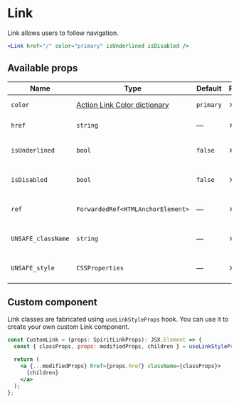 # Link

Link allows users to follow navigation.

```jsx
<Link href="/" color="primary" isUnderlined isDisabled />
```

## Available props

| Name               | Type                                             | Default   | Required | Description                    |
| ------------------ | ------------------------------------------------ | --------- | -------- | ------------------------------ |
| `color`            | [Action Link Color dictionary][dictionary-color] | `primary` | ✕        | Color of the link              |
| `href`             | `string`                                         | —         | ✕        | Link's href attribute          |
| `isUnderlined`     | `bool`                                           | `false`   | ✕        | Whether is the link underlined |
| `isDisabled`       | `bool`                                           | `false`   | ✕        | Whether is the link disabled   |
| `ref`              | `ForwardedRef<HTMLAnchorElement>`                | —         | ✕        | Link element reference         |
| `UNSAFE_className` | `string`                                         | —         | ✕        | Wrapper custom class name      |
| `UNSAFE_style`     | `CSSProperties`                                  | —         | ✕        | Wrapper custom style           |

## Custom component

Link classes are fabricated using `useLinkStyleProps` hook. You can use it to create your own custom Link component.

```jsx
const CustomLink = (props: SpiritLinkProps): JSX.Element => {
  const { classProps, props: modifiedProps, children } = useLinkStyleProps(props);

  return (
    <a {...modifiedProps} href={props.href} className={classProps}>
      {children}
    </a>
  );
};
```

[dictionary-color]: https://github.com/lmc-eu/spirit-design-system/tree/main/docs/DICTIONARIES.md#color
